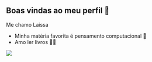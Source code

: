 ## Boas vindas ao meu perfil 🌷

Me chamo Laissa

- Minha matéria favorita é pensamento computacional 💋
- Amo ler livros 👼📘

![](https://media1.tenor.com/m/weB7SDBJ1lgAAAAC/funny-smile.gif)

